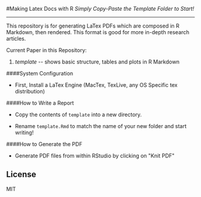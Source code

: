 #Making Latex Docs with R
*Simply Copy-Paste the Template Folder to Start!*

-------

This repository is for generating LaTex PDFs which are composed in R Markdown, then rendered. This format is good for more in-depth research articles.

Current Paper in this Repository:

1. *template* -- shows basic structure, tables and plots in R Markdown

####System Configuration

* First, Install a LaTex Engine (MacTex, TexLive, any OS Specific tex distribution)

####How to Write a Report

* Copy the contents of `template` into a new directory.

* Rename `template.Rmd` to match the name of your new folder and start writing!

####How to Generate the PDF

* Generate PDF files from within RStudio by clicking on "Knit PDF"

License
-------

MIT